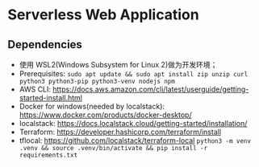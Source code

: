# Serverless Web Application

## Dependencies

- 使用 WSL2(Windows Subsystem for Linux 2)做为开发环境；
- Prerequisites: `sudo apt update && sudo apt install zip unzip curl python3 python3-pip python3-venv nodejs npm`
- AWS CLI: <https://docs.aws.amazon.com/cli/latest/userguide/getting-started-install.html>
- Docker for windows(needed by localstack): <https://www.docker.com/products/docker-desktop/>
- localstack: <https://docs.localstack.cloud/getting-started/installation/>
- Terraform: <https://developer.hashicorp.com/terraform/install>
- tflocal: <https://github.com/localstack/terraform-local>
    `python3 -m venv .venv && source .venv/bin/activate && pip install -r requirements.txt`
